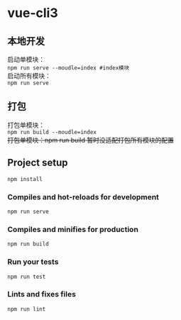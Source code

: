 # vue-cli3

## 本地开发
启动单模块：  
`npm run serve --moudle=index #index模块`  
启动所有模块：  
`npm run serve`  

## 打包  
打包单模块：  
`npm run build --moudle=index`  
<del>打包单模块：npm run build 暂时没适配打包所有模块的配置</del>  


## Project setup
```
npm install
```

### Compiles and hot-reloads for development
```
npm run serve
```

### Compiles and minifies for production
```
npm run build
```

### Run your tests
```
npm run test
```

### Lints and fixes files
```
npm run lint
```
